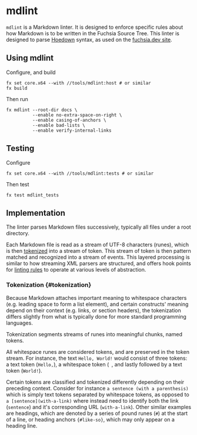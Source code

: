 # mdlint

`mdlint` is a Markdown linter. It is designed to enforce specific rules about
how Markdown is to be written in the Fuchsia Source Tree. This linter is
designed to parse [Hoedown](https://github.com/hoedown/hoedown) syntax, as used
on the [fuchsia.dev site](http://fuchsia.dev).

## Using mdlint

Configure, and build

    fx set core.x64 --with //tools/mdlint:host # or similar
    fx build

Then run

    fx mdlint --root-dir docs \
              --enable no-extra-space-on-right \
              --enable casing-of-anchors \
              --enable bad-lists \
              --enable verify-internal-links

## Testing

Configure

    fx set core.x64 --with //tools/mdlint:tests # or similar

Then test

    fx test mdlint_tests

## Implementation

The linter parses Markdown files successively, typically all files under a root
directory.

Each Markdown file is read as a stream of UTF-8 characters (runes), which is
then [tokenized](#tokenization) into a stream of token. This stream of token is
then pattern matched and recognized into a stream of events. This layered
processing is similar to how streaming XML parsers are structured, and offers
hook points for [linting rules](#linting-rules) to operate at various levels of
abstraction.

### Tokenization {#tokenization}

Because Markdown attaches important meaning to whitespace characters (e.g.
leading space to form a list element), and certain constructs' meaning depend on
their context (e.g. links, or section headers), the tokenization differs
slightly from what is typically done for more standard programming languages.

Tokenization segments streams of runes into meaningful chunks, named tokens.

All whitespace runes are considered tokens, and are preserved in the token
stream. For instance, the text `Hello, World!` would consist of three tokens: a
text token (`Hello,`), a whitespace token (` `, and lastly followed by a text
token (`World!`).

Certain tokens are classified and tokenized differently depending on their
preceding context. Consider for instance `a sentence (with a parenthesis)` which
is simply text tokens separated by whitespace tokens, as opposed to `a
[sentence](with-a-link)` where instead need to identify both the link
(`sentence`) and it's corresponding URL (`with-a-link`). Other similar examples
are headings, which are denoted by a series of pound runes (`#`) at the start of
a line, or heading anchors `{#like-so}`, which may only appear on a heading
line.
